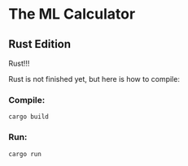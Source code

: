 # The ML Calculator
## Rust Edition

Rust!!!
 

Rust is not finished yet, but here is how to compile:

### Compile:

    cargo build

### Run:

    cargo run